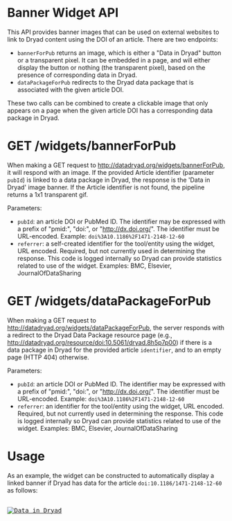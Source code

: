 Banner Widget API
=======================

This API provides banner images that can be used on external websites
to link to Dryad content using the DOI of an article. There are two
endpoints:
* `bannerForPub` returns an image, which is either a "Data in
  Dryad" button or a transparent pixel. It can be embedded in a page,
  and will either display the button or nothing (the transparent
  pixel), based on the presence of corresponding data in Dryad.
* `dataPackageForPub` redirects to the Dryad data package that
  is associated with the given article DOI.

These two calls can be combined to create a clickable image that only
appears on a page when the given article DOI has a corresponding data
package in Dryad.

GET /widgets/bannerForPub
============================

When making a GET request to
http://datadryad.org/widgets/bannerForPub, it will respond with an
image.  If the provided Article identifier (parameter `pubId`) is
linked to a data package in Dryad, the response is the 'Data in Dryad'
image banner.  If the Article identifier is not found, the pipeline
returns a 1x1 transparent gif.

Parameters:
* `pubId`: an article DOI or PubMed ID. The identifier may
  be expressed with a prefix of "pmid:", "doi:", or
  "http://dx.doi.org/". The identifier must be URL-encoded. Example:
  `doi%3A10.1186%2F1471-2148-12-60`
* `referrer`: a self-created identifier for the tool/entity using the
    widget, URL encoded. Required, but not currently used in
    determining the response.  This code is logged internally so Dryad
    can provide statistics related to use of the widget. Examples:
    BMC, Elsevier, JournalOfDataSharing

GET /widgets/dataPackageForPub
================================

When making a GET request to
http://datadryad.org/widgets/dataPackageForPub, the
server responds with a redirect to the Dryad Data Package resource
page (e.g., http://datadryad.org/resource/doi:10.5061/dryad.8h5p7p00)
if there is a data package in Dryad for the provided article
`identifier`, and to an empty page (HTTP 404) otherwise.

Parameters:
* `pubId`: an article DOI or PubMed ID. The identifier may be
  expressed with a prefix of "pmid:", "doi:", or
  "http://dx.doi.org/". The identifier must be
  URL-encoded. Example: `doi%3A10.1186%2F1471-2148-12-60`
* `referrer`: an identifier for the tool/entity using the widget, URL
    encoded. Required, but not currently used in determining the
    response. This code is logged internally so Dryad can provide
    statistics related to use of the widget. Examples: BMC, Elsevier,
    JournalOfDataSharing

Usage
=========

As an example, the widget can be constructed to automatically display
a linked banner if Dryad has data for the article
`doi:10.1186/1471-2148-12-60` as follows:

<pre>
<a
href="http://datadryad.org/widgets/dataPackageForPub?referrer=BMC&pubId=doi%3A10.1186%2F1471-2148-12-60">
<img
src="http://datadryad.org/widgets/bannerForPub?referrer=BMC&pubId=doi%3A10.1186%2F1471-2148-12-60"
alt="Data in Dryad"></img>
</a>
</pre>
